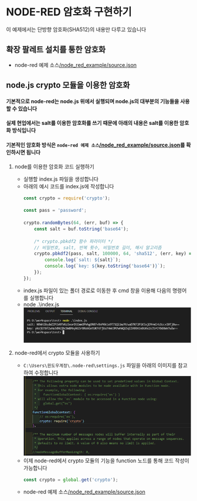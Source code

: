 # NODE-RED 암호화 구현하기
이 예제에서는 단방향 암호화(SHA512)의 내용만 다루고 있습니다

## 확장 팔레트 설치를 통한 암호화
- node-red 예제 소스[/node_red_example/source.json](./node_red_example/source.json)

## node.js crypto 모듈을 이용한 암호화

#### 기본적으로 node-red는 node.js 위에서 실행되며 node.js의 대부분의 기능들을 사용할 수 있습니다
#### 실제 현업에서는 salt를 이용한 암호화를 쓰기 때문에 아래의 내용은 salt를 이용한 암호화 방식입니다 
#### 기본적인 암호화 방식은 `node-red 예제 소스`[/node_red_example/source.json](./node_red_example/source.json)를 확인하시면 됩니다

1. node를 이용한 암호화 코드 실행하기
    - 실행할 index.js 파일을 생성합니다
    - 아래의 예시 코드를 index.js에 작성합니다
        ```js
        const crypto = require('crypto');

        const pass = 'password';

        crypto.randomBytes(64, (err, buf) => {
            const salt = buf.toString('base64');

            /* crypto.pbkdf2 함수 파라미터 */
            // 비밀번호, salt, 반복 횟수, 비밀번호 길이, 해시 알고리즘
            crypto.pbkdf2(pass, salt, 100000, 64, 'sha512', (err, key) => {
                console.log(`salt: ${salt}`);
                console.log(`key: ${key.toString('base64')}`);
            });
        });
        ```
    - index.js 파일이 있는 폴더 경로로 이동한 후 cmd 창을 이용해 다음의 명령어를 실행합니다
    - node .\index.js  
    ![index.js 실행 결과](./img/node_example.png)

2. node-red에서 crypto 모듈을 사용하기
    - `C:\Users\윈도우계정\.node-red\settings.js` 파일을 아래의 이미지를 참고하여 수정합니다  
    ![index.js 실행 결과](./img/nodeRed_settings_js.png)
    - 이제 node-red에서 crypto 모듈의 기능을 function 노드를 통해 코드 작성이 가능합니다
        ```js
        const crypto = global.get('crypto');
        ```
    - node-red 예제 소스[/node_red_example/source.json](./node_red_example/source.json)
